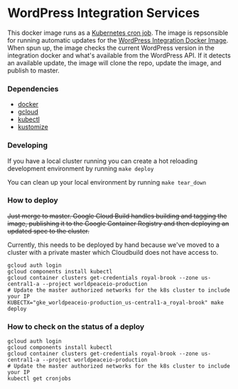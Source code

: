 # WordPress Integration Services

This docker image runs as a [Kubernetes cron job](https://kubernetes.io/docs/concepts/workloads/controllers/cron-jobs/). The image is repsonsible for running automatic updates for the [WordPress Integration Docker Image](https://github.com/nateinaction/wordpress-integration/). When spun up, the image checks the current WordPress version in the integration docker and what's available from the WordPress API. If it detects an available update, the image will clone the repo, update the image, and publish to master.

### Dependencies
- [docker](https://docs.docker.com/get-docker/)
- [gcloud](https://cloud.google.com/sdk/install)
- [kubectl](https://kubernetes.io/docs/tasks/tools/install-kubectl/)
- [kustomize](https://kubernetes-sigs.github.io/kustomize/installation/)

### Developing
If you have a local cluster running you can create a hot reloading development environment by running `make deploy`

You can clean up your local environment by running `make tear_down`

### How to deploy
~~Just merge to master. Google Cloud Build handles building and tagging the image, publishing it to the Google Container Registry and then deploying an updated spec to the cluster.~~

Currently, this needs to be deployed by hand because we've moved to a cluster with a private master which Cloudbuild does not have access to.
```
gcloud auth login
gcloud components install kubectl
gcloud container clusters get-credentials royal-brook --zone us-central1-a --project worldpeaceio-production
# Update the master authorized networks for the k8s cluster to include your IP
KUBECTX="gke_worldpeaceio-production_us-central1-a_royal-brook" make deploy
```

### How to check on the status of a deploy
```
gcloud auth login
gcloud components install kubectl
gcloud container clusters get-credentials royal-brook --zone us-central1-a --project worldpeaceio-production
# Update the master authorized networks for the k8s cluster to include your IP
kubectl get cronjobs
```
